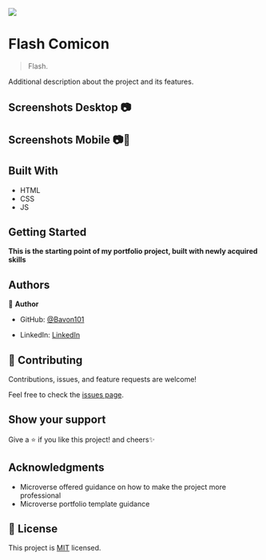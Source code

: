 ![](https://img.shields.io/badge/Microverse-blueviolet)

# Flash Comicon

> Flash.
<!-- ![screenshot](./hello_microverse.png) -->

<!-- ## You can access the live portfolio [here](https://bavon101.github.io/my_portfolio/#About) -->

Additional description about the project and its features.
## Screenshots Desktop 📷

## Screenshots Mobile 📷📲

## Built With

- HTML
- CSS
- JS



<!-- ## Live Demo -->

<!-- [Live Demo Link](https://livedemo.com) -->


## Getting Started

**This is the starting point of my portfolio project, built with newly acquired skills**



<!-- To get a local copy up and running follow these simple example steps.

### Prerequisites

### Setup

### Install

### Usage

### Run tests

### Deployment -->



## Authors

👤 **Author**

- GitHub: [@Bavon101](https://github.com/Bavon101)
<!-- - Twitter: [@twitterhandle](https://twitter.com/twitterhandle) -->
- LinkedIn: [LinkedIn](https://www.linkedin.com/in/akumu-bavon-335416193/)



## 🤝 Contributing

Contributions, issues, and feature requests are welcome!

Feel free to check the [issues page](../../issues/).

## Show your support

Give a ⭐️ if you like this project! and cheers✨

## Acknowledgments

- Microverse offered guidance on how to make the project more professional
- Microverse portfolio template guidance


## 📝 License

This project is [MIT](./MIT.md) licensed.